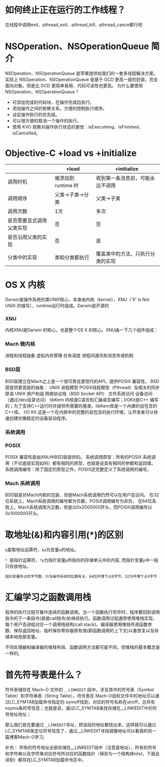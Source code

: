 # 如何终止正在运行的工作线程？

在线程中调用exit、pthread_exit、pthread_kill、pthread_cance都行吧
# NSOperation、NSOperationQueue 简介
NSOperation、NSOperationQueue 是苹果提供给我们的一套多线程解决方案。实际上 NSOperation、NSOperationQueue 是基于 GCD 更高一层的封装，完全面向对象。但是比 GCD 更简单易用、代码可读性也更高。
为什么要使用 NSOperation、NSOperationQueue？

* 可添加完成的代码块，在操作完成后执行。
* 添加操作之间的依赖关系，方便的控制执行顺序。
* 设定操作执行的优先级。
* 可以很方便的取消一个操作的执行。
* 使用 KVO 观察对操作执行状态的更改：isExecuteing、isFinished、isCancelled。

# Objective-C +load vs +initialize

|        | +load | +initialize|
| ---------- | --- | --- |
| 调用时机 |  被添加到 runtime 时 |收到第一条消息前，可能永远不调用|
| 调用顺序       | 父类->子类->分类 |父类->子类|
| 调用次数       |  1次 |多次|
| 是否需要显式调用父类实现       |  否 | 否|
| 是否沿用父类的实现       |  否 | 是|
| 分类中的实现       |  类和分类都执行 |覆盖类中的方法，只执行分类的实现|

# OS X 内核
Darwin是操作系统的类UNIX核心，本身由内核（kernel），XNU（‘X’ is Not UNIX 的缩写），runtime运行时组成。Darwin是开源的

### XNU
内核XNU是Darwin 的核心，也是整个OS X 的核心。XNU由一下几个组件组成：

### Mach 微内核
进程和线程抽象
虚拟内存管理
任务调度
进程间通讯和消息传递机制
### BSD层
BSD层建立在Mach之上是一个很可靠且更现代的API，提供POSIX 兼容性。
BSD层提供更高层的抽象：
UNIX 进程模型
POSIX线程模型（Pthread）及相关的同步原语
UNIX 用户和组
网络协议栈（BSD Socket API）
文件系统访问
设备访问（通过/dev目录访问）
libKern
内核是C语言和汇编语言编写；I/OKit是C++ 编写的；为了支持C++运行时并提供所需要的基类，libKern库是一个內建的自包含的C++库。
I/O Kit
这是一个在内核中的完整的自包含的执行环境，让开发者可以快速创建优雅稳定的设备驱动程序。
### 系统调用
### POSIX
POSIX 兼容性是由XNU中BSD层提供的。
系统调用原型：所有的POSIX 系统调用（不论底层实现如何）都有相同的原型，也就是说具有相同的参数和返回值。
系统调用编号：除了固定的原型之外，POSIX还完整定义了系统调用的编号。
### Mach 系统调用
BSD层是对Mach内核的包装，但是Mach系统调用仍然可以在用户态访问。
在32位系统上，Mach系统调用的编号都为负数，POSIX调用编号为非负。
在64位系统上，Mach系统调用为正数，但是以0x2000000开头，而POSIX调用编号以0x1000000开头。

# 取地址(&)和内容引用(*)的区别

`&`是取地址运算符，`&a`为变量`a`的地址。

`* `是指针运算符，`*p`为指针变量`p`所指向的存储单元中的内容, 而指针变量`p`中一般只存放地址。

`指针变量所占的字节数，只与操作系统的位数有关，64位环境下占8字节，32为环境下占4字节`


# 汇编学习之函数调用栈
程序的执行过程可看作连续的函数调用。当一个函数执行完毕时，程序要回到调用指令的下一条指令(紧接call指令)处继续执行。函数调用过程通常使用堆栈实现，每个用户态进程对应一个调用栈结构(call stack)。编译器使用堆栈传递函数参数、保存返回地址、临时保存寄存器原有值(即函数调用的上下文)以备恢复以及存储本地局部变量。

不同处理器和编译器的堆栈布局、函数调用方法都可能不同，但堆栈的基本概念是一样的。

# 首先符号表是什么？

符号表储存在 Mach-O 文件的 `__LINKEDIT` 段中，涉及其中的符号表（Symbol Table）和字符串表（String Table）。符号表在 Mach-O目标文件中的地址可以通过LC_SYMTAB加载命令指定的 symoff找到，对应的符号名称在stroff，总共有nsyms条符号信息；也就是说，通过LC_SYMTAB来找存储在__LINKEDIT中的符号地址地址；

那么我们首先要通过`__LINKEDIT`寻址，把该段的地址都找出来，这样就可以通过LC_SYMTAB来定位符号信息了，通过__LINKEDIT寻找镜像地址可以看我的另一篇博客Mach-O学习;

补充： 所有的符号地址全部存储在__LINKEDIT段中（注意是地址），所有的符号和字符串以及字符串对应符号所对应的函数指针（保存为一个结构体nlist，下面会讲到）都存在LC_SYMTAB加载命令区中。

